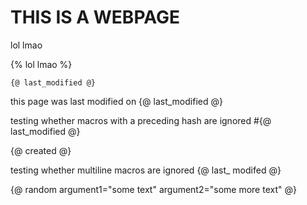 # THIS IS A WEBPAGE
lol lmao

{% lol lmao %}

`{@ last_modified @}` 

this page was last modified on {@ last_modified @}

testing whether macros with a preceding hash are ignored
#{@ last_modified @}

{@ created @}

testing whether multiline macros are ignored 
{@ last_
modifed @}

<script src="/static/test.js"></script> 


{@ random argument1="some text" argument2="some more text" @}